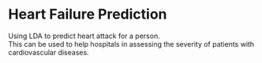 # Heart Failure Prediction
Using LDA to predict heart attack for a person. <br>
This can be used to help hospitals in assessing the severity of patients with cardiovascular diseases.

